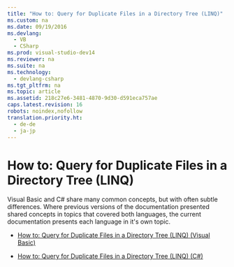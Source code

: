 ```yaml
---
title: "How to: Query for Duplicate Files in a Directory Tree (LINQ)"
ms.custom: na
ms.date: 09/19/2016
ms.devlang: 
  - VB
  - CSharp
ms.prod: visual-studio-dev14
ms.reviewer: na
ms.suite: na
ms.technology: 
  - devlang-csharp
ms.tgt_pltfrm: na
ms.topic: article
ms.assetid: 218c27e6-3481-4870-9d30-d591eca757ae
caps.latest.revision: 16
robots: noindex,nofollow
translation.priority.ht: 
  - de-de
  - ja-jp
---
```

# How to: Query for Duplicate Files in a Directory Tree (LINQ)
Visual Basic and C# share many common concepts, but with often subtle differences. Where previous versions of the documentation presented shared concepts in topics that covered both languages, the current documentation presents each language in it's own topic.  
  
-   [How to: Query for Duplicate Files in a Directory Tree (LINQ) (Visual Basic)](../Topic/How%20to:%20Query%20for%20Duplicate%20Files%20in%20a%20Directory%20Tree%20\(LINQ\)%20\(Visual%20Basic\).md)  
  
-   [How to: Query for Duplicate Files in a Directory Tree (LINQ) (C#)](../Topic/How%20to:%20Query%20for%20Duplicate%20Files%20in%20a%20Directory%20Tree%20\(LINQ\)%20\(C%23\).md)